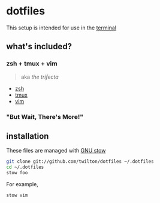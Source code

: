 # dotfiles

This setup is intended for use in the [terminal][urxvt]

## what's included?

### zsh + tmux + vim
> aka _the trifecta_

* [zsh](zsh/.zshrc)
* [tmux](tmux/.tmux.conf)
* [vim](vim/.vimrc)

### "But Wait, There's More!"

## installation

These files are managed with [GNU stow][stow]

```bash
git clone git://github.com/twilton/dotfiles ~/.dotfiles
cd ~/.dotfiles
stow foo
```

For example,

```bash
stow vim
```

[stow]: https://www.gnu.org/software/stow/
[urxvt]: http://software.schmorp.de/pkg/rxvt-unicode.html
